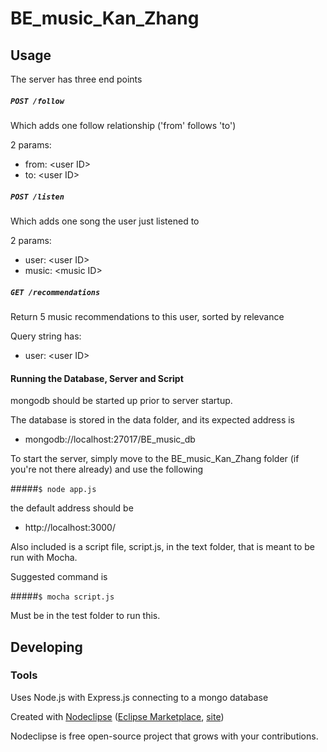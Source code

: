 

# BE_music_Kan_Zhang



## Usage
The server has three end points

##### `POST /follow`
Which adds one follow relationship ('from' follows 'to')

2 params:
- from: \<user ID\>
- to: \<user ID\>

##### `POST /listen`
Which adds one song the user just listened to

2 params:
- user: \<user ID\>
- music: \<music ID\>

##### `GET /recommendations`
Return 5 music recommendations to this user, sorted by relevance

Query string has:
- user: \<user ID\>

#### Running the Database, Server and Script
mongodb should be started up prior to server startup.

The database is stored in the data folder, and its expected address is

- mongodb://localhost:27017/BE_music_db


To start the server, simply move to the BE_music_Kan_Zhang folder (if you're not there already) and use the following

#####`$ node app.js`

the default address should be

- http://localhost:3000/


Also included is a script file, script.js, in the text folder, that is meant to be run with Mocha.

Suggested command is 

#####`$ mocha script.js`

Must be in the test folder to run this.

## Developing



### Tools

Uses Node.js with Express.js connecting to a mongo database


Created with [Nodeclipse](https://github.com/Nodeclipse/nodeclipse-1)
 ([Eclipse Marketplace](http://marketplace.eclipse.org/content/nodeclipse), [site](http://www.nodeclipse.org))   

Nodeclipse is free open-source project that grows with your contributions.
